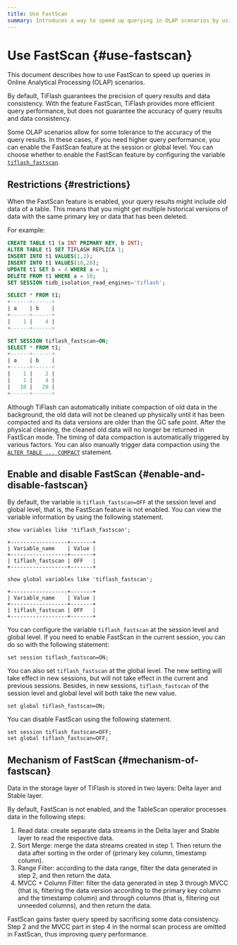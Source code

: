 ```yaml
---
title: Use FastScan
summary: Introduces a way to speed up querying in OLAP scenarios by using FastScan.
---
```


# Use FastScan {#use-fastscan}

This document describes how to use FastScan to speed up queries in Online Analytical Processing (OLAP) scenarios.

By default, TiFlash guarantees the precision of query results and data consistency. With the feature FastScan, TiFlash provides more efficient query performance, but does not guarantee the accuracy of query results and data consistency.

Some OLAP scenarios allow for some tolerance to the accuracy of the query results. In these cases, if you need higher query performance, you can enable the FastScan feature at the session or global level. You can choose whether to enable the FastScan feature by configuring the variable [`tiflash_fastscan`](/system-variables.md#tiflash_fastscan-new-in-v630).

## Restrictions {#restrictions}

When the FastScan feature is enabled, your query results might include old data of a table. This means that you might get multiple historical versions of data with the same primary key or data that has been deleted.

For example:

```sql
CREATE TABLE t1 (a INT PRIMARY KEY, b INT);
ALTER TABLE t1 SET TIFLASH REPLICA 1;
INSERT INTO t1 VALUES(1,2);
INSERT INTO t1 VALUES(10,20);
UPDATE t1 SET b = 4 WHERE a = 1;
DELETE FROM t1 WHERE a = 10;
SET SESSION tidb_isolation_read_engines='tiflash';

SELECT * FROM t1;
+------+------+
| a    | b    |
+------+------+
|    1 |    4 |
+------+------+

SET SESSION tiflash_fastscan=ON;
SELECT * FROM t1;
+------+------+
| a    | b    |
+------+------+
|    1 |    2 |
|    1 |    4 |
|   10 |   20 |
+------+------+
```

Although TiFlash can automatically initiate compaction of old data in the background, the old data will not be cleaned up physically until it has been compacted and its data versions are older than the GC safe point. After the physical cleaning, the cleaned old data will no longer be returned in FastScan mode. The timing of data compaction is automatically triggered by various factors. You can also manually trigger data compaction using the [`ALTER TABLE ... COMPACT`](/sql-statements/sql-statement-alter-table-compact.md) statement.

## Enable and disable FastScan {#enable-and-disable-fastscan}

By default, the variable is `tiflash_fastscan=OFF` at the session level and global level, that is, the FastScan feature is not enabled. You can view the variable information by using the following statement.

    show variables like 'tiflash_fastscan';

    +------------------+-------+
    | Variable_name    | Value |
    +------------------+-------+
    | tiflash_fastscan | OFF   |
    +------------------+-------+

<!---->

    show global variables like 'tiflash_fastscan';

    +------------------+-------+
    | Variable_name    | Value |
    +------------------+-------+
    | tiflash_fastscan | OFF   |
    +------------------+-------+

You can configure the variable `tiflash_fastscan` at the session level and global level. If you need to enable FastScan in the current session, you can do so with the following statement:

    set session tiflash_fastscan=ON;

You can also set `tiflash_fastscan` at the global level. The new setting will take effect in new sessions, but will not take effect in the current and previous sessions. Besides, in new sessions, `tiflash_fastscan` of the session level and global level will both take the new value.

    set global tiflash_fastscan=ON;

You can disable FastScan using the following statement.

    set session tiflash_fastscan=OFF;
    set global tiflash_fastscan=OFF;

## Mechanism of FastScan {#mechanism-of-fastscan}

Data in the storage layer of TiFlash is stored in two layers: Delta layer and Stable layer.

By default, FastScan is not enabled, and the TableScan operator processes data in the following steps:

1.  Read data: create separate data streams in the Delta layer and Stable layer to read the respective data.
2.  Sort Merge: merge the data streams created in step 1. Then return the data after sorting in the order of (primary key column, timestamp column).
3.  Range Filter: according to the data range, filter the data generated in step 2, and then return the data.
4.  MVCC + Column Filter: filter the data generated in step 3 through MVCC (that is, filtering the data version according to the primary key column and the timestamp column) and through columns (that is, filtering out unneeded columns), and then return the data.

FastScan gains faster query speed by sacrificing some data consistency. Step 2 and the MVCC part in step 4 in the normal scan process are omitted in FastScan, thus improving query performance.
